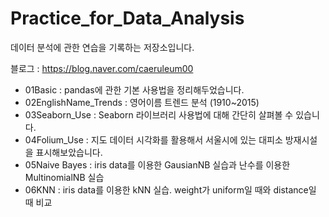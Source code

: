 # Practice_for_Data_Analysis
데이터 분석에 관한 연습을 기록하는 저장소입니다.

블로그 : https://blog.naver.com/caeruleum00 

- 01Basic : pandas에 관한 기본 사용법을 정리해두었습니다.
- 02EnglishName_Trends : 영어이름 트렌드 분석 (1910~2015)
- 03Seaborn_Use : Seaborn 라이브러리 사용법에 대해 간단히 살펴볼 수 있습니다.
- 04Folium_Use : 지도 데이터 시각화를 활용해서 서울시에 있는 대피소 방재시설을 표시해보았습니다.
- 05Naive Bayes : iris data를 이용한 GausianNB 실습과 난수를 이용한 MultinomialNB 실습
- 06KNN : iris data를 이용한 kNN 실습. weight가 uniform일 때와 distance일 때 비교
